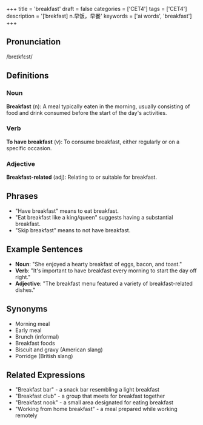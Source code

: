 +++
title = 'breakfast'
draft = false
categories = ['CET4']
tags = ['CET4']
description = '[ˈbrekfəst] n.早饭，早餐'
keywords = ['ai words', 'breakfast']
+++

## Pronunciation
/breɪkfɛst/

## Definitions
### Noun
**Breakfast** (n): A meal typically eaten in the morning, usually consisting of food and drink consumed before the start of the day's activities.

### Verb
**To have breakfast** (v): To consume breakfast, either regularly or on a specific occasion.

### Adjective
**Breakfast-related** (adj): Relating to or suitable for breakfast.

## Phrases
- "Have breakfast" means to eat breakfast.
- "Eat breakfast like a king/queen" suggests having a substantial breakfast.
- "Skip breakfast" means to not have breakfast.

## Example Sentences
- **Noun**: "She enjoyed a hearty breakfast of eggs, bacon, and toast."
- **Verb**: "It's important to have breakfast every morning to start the day off right."
- **Adjective**: "The breakfast menu featured a variety of breakfast-related dishes."

## Synonyms
- Morning meal
- Early meal
- Brunch (informal)
- Breakfast foods
- Biscuit and gravy (American slang)
- Porridge (British slang)

## Related Expressions
- "Breakfast bar" - a snack bar resembling a light breakfast
- "Breakfast club" - a group that meets for breakfast together
- "Breakfast nook" - a small area designated for eating breakfast
- "Working from home breakfast" - a meal prepared while working remotely
